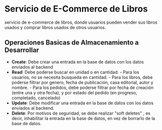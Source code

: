 # Servicio de E-Commerce de Libros
servicio de e-commerce de libros, donde usuarios pueden vender sus
libros usados y comprar libros usados de otros usuarios.

## Operaciones Basicas de Almacenamiento a Desarrollar

  - **Create**: Debe crear una entrada en la base de datos con los datos enviados al backend
  - **Read**: Debe poderse buscar en unidad o en cantidad.
            - Para los usuarios, no se necesita busqueda en cantidad.
            - Para los libros, debe poderse filtrar por genero, fecha de publicación, casa editorial, autor y nombre.
            - Para los pedidos, debe poderse filtrar por fecha de creación (entre una y otra fecha), y por estado del pedido (en progreso, completado, cancelado)
  - **Update**: Debe modificar una entrada en la base de datos con los datos enviados al backend.
  - **Delete**: Por motivos de seguridad, se debe realizar "soft deletes" , es decir, inhabilitar la entrada en la base de datos, en vez de borrarlo de la base de datos.

